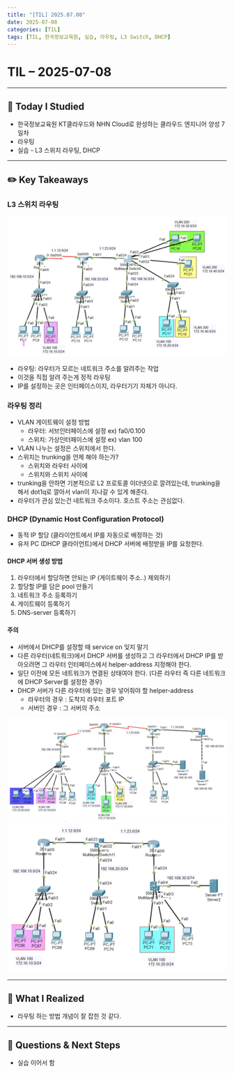 ```yaml
---
title: "[TIL] 2025.07.08"
date: 2025-07-08
categories: [TIL]
tags: [TIL, 한국정보교육원, 실습, 라우팅, L3 Switch, DHCP]
---
```


# TIL – 2025-07-08
<!-- 오늘 날짜 -->

---

## 📘 Today I Studied
<!-- 오늘 공부한 강의, 실습, 문서 등 -->
- 한국정보교육원 KT클라우드와 NHN Cloud로 완성하는 클라우드 엔지니어 양성 7일차
- 라우팅
- 실습 - L3 스위치 라우팅, DHCP

---

## ✏️ Key Takeaways
<!-- 오늘 배운 주요 개념, 이론, 흐름 등을 자유롭게 정리하세요 -->

### L3 스위치 라우팅
![L3 스위치 라우팅](/assets/posts/250708-1.png)
- 라우팅: 라우터가 모르는 네트워크 주소를 알려주는 작업
- 이것을 직접 알려 주는게 정적 라우팅
- IP를 설정하는 곳은 인터페이스이지, 라우터기기 자체가 아니다.


### 라우팅 정리
- VLAN 게이트웨이 설정 방법
    - 라우터: 서브인터페이스에 설정 ex) fa0/0.100
    - 스위치: 가상인터페이스에 설정 ex) vlan 100
- VLAN 나누는 설정은 스위치에서 한다.
- 스위치는 trunking을 언제 해야 하는가?
    - 스위치와 라우터 사이에
    - 스위치와 스위치 사이에
- trunking을 안하면 기본적으로 L2 프로토콜 이더넷으로 깔려있는데, trunking을 해서 dot1q로 깔아서 vlan이 지나갈 수 있게 해준다.
- 라우터가 관심 있는건 네트워크 주소이다. 호스트 주소는 관심없다.

### DHCP (Dynamic Host Configuration Protocol)
- 동적 IP 할당 (클라이언트에서 IP를 자동으로 배정하는 것)
- 유저 PC (DHCP 클라이언트)에서 DHCP 서버에 배정받을 IP를 요청한다.

#### DHCP 서버 생성 방법
1. 라우터에서 할당하면 안되는 IP (게이트웨이 주소..) 제외하기
2. 할당할 IP를 담은 pool 만들기
3. 네트워크 주소 등록하기
4. 게이트웨이 등록하기
5. DNS-server 등록하기

#### 주의
- 서버에서 DHCP를 설정할 때 service on 잊지 말기
- 다른 라우터(네트워크)에서 DHCP 서버를 생성하고 그 라우터에서 DHCP IP를 받아오려면 그 라우터 인터페이스에서 helper-address 지정해야 한다.
- 일단 이전에 모든 네트워크가 연결된 상태여야 한다. (다른 라우터 즉 다른 네트워크에 DHCP Server를 설정한 경우)
- DHCP 서버가 다른 라우터에 있는 경우 넣어줘야 할 helper-address
    - 라우터의 경우 : 도착지 라우터 포트 IP
    - 서버인 경우 : 그 서버의 주소

![라우팅과 DHCP-1](/assets/posts/250708-2.png)
![라우팅과 DHCP-2](/assets/posts/250708-3.png)


--- 
## 🌱 What I Realized
<!-- 오늘 느낀 점, 인사이트, 나만의 정리 -->
- 라우팅 하는 방법 개념이 잘 잡힌 것 같다.

---

## 👀 Questions & Next Steps
- 실습 이어서 함
<!-- 내일 할 것, 궁금한 점, 더 찾아볼 개념 등 -->
